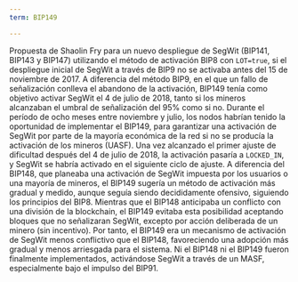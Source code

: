 ```yaml
---
term: BIP149

---
```

Propuesta de Shaolin Fry para un nuevo despliegue de SegWit (BIP141, BIP143 y BIP147) utilizando el método de activación BIP8 con `LOT=true`, si el despliegue inicial de SegWit a través de BIP9 no se activaba antes del 15 de noviembre de 2017. A diferencia del método BIP9, en el que un fallo de señalización conlleva el abandono de la activación, BIP149 tenía como objetivo activar SegWit el 4 de julio de 2018, tanto si los mineros alcanzaban el umbral de señalización del 95% como si no. Durante el período de ocho meses entre noviembre y julio, los nodos habrían tenido la oportunidad de implementar el BIP149, para garantizar una activación de SegWit por parte de la mayoría económica de la red si no se producía la activación de los mineros (UASF). Una vez alcanzado el primer ajuste de dificultad después del 4 de julio de 2018, la activación pasaría a `LOCKED_IN`, y SegWit se habría activado en el siguiente ciclo de ajuste. A diferencia del BIP148, que planeaba una activación de SegWit impuesta por los usuarios o una mayoría de mineros, el BIP149 sugería un método de activación más gradual y medido, aunque seguía siendo decididamente ofensivo, siguiendo los principios del BIP8. Mientras que el BIP148 anticipaba un conflicto con una división de la blockchain, el BIP149 evitaba esta posibilidad aceptando bloques que no señalizaran SegWit, excepto por acción deliberada de un minero (sin incentivo). Por tanto, el BIP149 era un mecanismo de activación de SegWit menos conflictivo que el BIP148, favoreciendo una adopción más gradual y menos arriesgada para el sistema. Ni el BIP148 ni el BIP149 fueron finalmente implementados, activándose SegWit a través de un MASF, especialmente bajo el impulso del BIP91.
